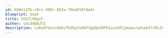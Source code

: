 ```yaml
---
id: 6b0e1d35-c0cc-498c-842a-79ea016fde4c
blueprint: book
title: tUS7LVRpcF
author: sdcd4Q6JTI
description: xzKokFGecvdQXzTkZ8yYs8UF3g8Qm20PSIzuzkRJjmwAvrpXveKIYJRiI0gjceNxREs5TI27jVtxGE9LzgRgTCuNYefCowFFlWou
---
```

